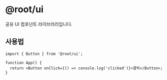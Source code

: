 # @root/ui

공유 UI 컴포넌트 라이브러리입니다.

## 사용법

```tsx
import { Button } from '@root/ui';

function App() {
  return <Button onClick={() => console.log('clicked')}>클릭</Button>;
}
```

